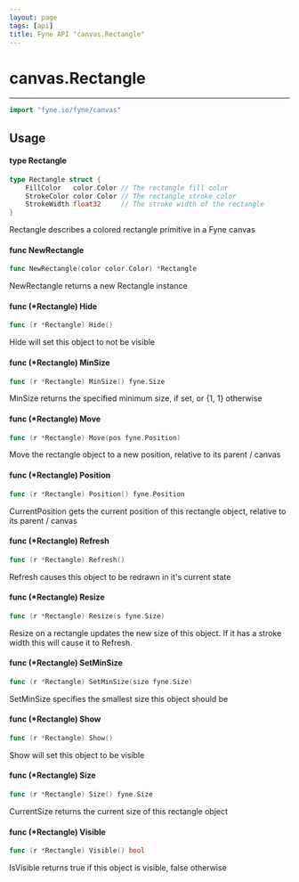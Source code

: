 ```yaml
---
layout: page
tags: [api]
title: Fyne API "canvas.Rectangle"
---
```


# canvas.Rectangle
---
```go
import "fyne.io/fyne/canvas"
```

## Usage

#### type Rectangle

```go
type Rectangle struct {
	FillColor   color.Color // The rectangle fill color
	StrokeColor color.Color // The rectangle stroke color
	StrokeWidth float32     // The stroke width of the rectangle
}
```

Rectangle describes a colored rectangle primitive in a Fyne canvas

#### func  NewRectangle

```go
func NewRectangle(color color.Color) *Rectangle
```
NewRectangle returns a new Rectangle instance

#### func (*Rectangle) Hide

```go
func (r *Rectangle) Hide()
```
Hide will set this object to not be visible

#### func (*Rectangle) MinSize

```go
func (r *Rectangle) MinSize() fyne.Size
```
MinSize returns the specified minimum size, if set, or {1, 1} otherwise

#### func (*Rectangle) Move

```go
func (r *Rectangle) Move(pos fyne.Position)
```
Move the rectangle object to a new position, relative to its parent / canvas

#### func (*Rectangle) Position

```go
func (r *Rectangle) Position() fyne.Position
```
CurrentPosition gets the current position of this rectangle object, relative to its parent / canvas

#### func (*Rectangle) Refresh

```go
func (r *Rectangle) Refresh()
```
Refresh causes this object to be redrawn in it's current state

#### func (*Rectangle) Resize

```go
func (r *Rectangle) Resize(s fyne.Size)
```
Resize on a rectangle updates the new size of this object. If it has a stroke width this will cause it to Refresh.

#### func (*Rectangle) SetMinSize

```go
func (r *Rectangle) SetMinSize(size fyne.Size)
```
SetMinSize specifies the smallest size this object should be

#### func (*Rectangle) Show

```go
func (r *Rectangle) Show()
```
Show will set this object to be visible

#### func (*Rectangle) Size

```go
func (r *Rectangle) Size() fyne.Size
```
CurrentSize returns the current size of this rectangle object

#### func (*Rectangle) Visible

```go
func (r *Rectangle) Visible() bool
```
IsVisible returns true if this object is visible, false otherwise
